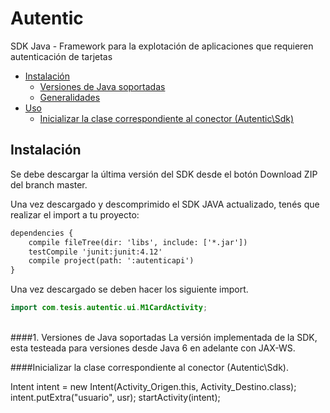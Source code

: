 # Autentic
SDK Java - Framework para la explotación de aplicaciones que requieren autenticación de tarjetas

 + [Instalación](#instalacion)
 	+ [Versiones de Java soportadas](#Versionesdejavasoportadas)
 	+ [Generalidades](#general)
  + [Uso](#uso)		
    + [Inicializar la clase correspondiente al conector (Autentic\Sdk)](#initconector)
 
 
 
<a name="instalacion"></a>		
## Instalación
Se debe descargar la última versión del SDK desde el botón Download ZIP del branch master.


Una vez descargado y descomprimido el SDK JAVA actualizado, tenés que realizar el import a tu proyecto:
```xml
dependencies {
    compile fileTree(dir: 'libs', include: ['*.jar'])
    testCompile 'junit:junit:4.12'
    compile project(path: ':autenticapi')
}
```

Una vez descargado se deben hacer los siguiente import.
```java
import com.tesis.autentic.ui.M1CardActivity;
```
<a name="Versionesdejavasoportadas"></a>   
####1. Versiones de Java soportadas
La versi&oacute;n implementada de la SDK, esta testeada para versiones desde Java 6 en adelante con JAX-WS.

<a name="initconector"></a>
####Inicializar la clase correspondiente al conector (Autentic\Sdk).

Intent intent = new Intent(Activity_Origen.this, Activity_Destino.class);
intent.putExtra("usuario", usr);
startActivity(intent);
